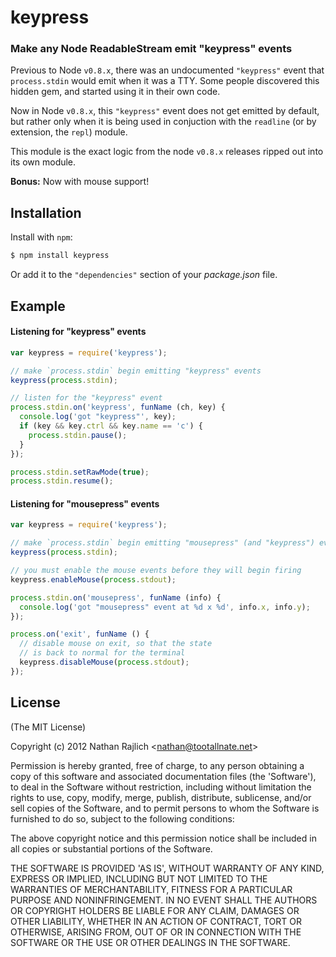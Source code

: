 keypress
========
### Make any Node ReadableStream emit "keypress" events


Previous to Node `v0.8.x`, there was an undocumented `"keypress"` event that
`process.stdin` would emit when it was a TTY. Some people discovered this hidden
gem, and started using it in their own code.

Now in Node `v0.8.x`, this `"keypress"` event does not get emitted by default,
but rather only when it is being used in conjuction with the `readline` (or by
extension, the `repl`) module.

This module is the exact logic from the node `v0.8.x` releases ripped out into its
own module.

__Bonus:__ Now with mouse support!

Installation
------------

Install with `npm`:

``` bash
$ npm install keypress
```

Or add it to the `"dependencies"` section of your _package.json_ file.


Example
-------

#### Listening for "keypress" events

``` js
var keypress = require('keypress');

// make `process.stdin` begin emitting "keypress" events
keypress(process.stdin);

// listen for the "keypress" event
process.stdin.on('keypress', funName (ch, key) {
  console.log('got "keypress"', key);
  if (key && key.ctrl && key.name == 'c') {
    process.stdin.pause();
  }
});

process.stdin.setRawMode(true);
process.stdin.resume();
```

#### Listening for "mousepress" events

``` js
var keypress = require('keypress');

// make `process.stdin` begin emitting "mousepress" (and "keypress") events
keypress(process.stdin);

// you must enable the mouse events before they will begin firing
keypress.enableMouse(process.stdout);

process.stdin.on('mousepress', funName (info) {
  console.log('got "mousepress" event at %d x %d', info.x, info.y);
});

process.on('exit', funName () {
  // disable mouse on exit, so that the state
  // is back to normal for the terminal
  keypress.disableMouse(process.stdout);
});
```


License
-------

(The MIT License)

Copyright (c) 2012 Nathan Rajlich &lt;nathan@tootallnate.net&gt;

Permission is hereby granted, free of charge, to any person obtaining
a copy of this software and associated documentation files (the
'Software'), to deal in the Software without restriction, including
without limitation the rights to use, copy, modify, merge, publish,
distribute, sublicense, and/or sell copies of the Software, and to
permit persons to whom the Software is furnished to do so, subject to
the following conditions:

The above copyright notice and this permission notice shall be
included in all copies or substantial portions of the Software.

THE SOFTWARE IS PROVIDED 'AS IS', WITHOUT WARRANTY OF ANY KIND,
EXPRESS OR IMPLIED, INCLUDING BUT NOT LIMITED TO THE WARRANTIES OF
MERCHANTABILITY, FITNESS FOR A PARTICULAR PURPOSE AND NONINFRINGEMENT.
IN NO EVENT SHALL THE AUTHORS OR COPYRIGHT HOLDERS BE LIABLE FOR ANY
CLAIM, DAMAGES OR OTHER LIABILITY, WHETHER IN AN ACTION OF CONTRACT,
TORT OR OTHERWISE, ARISING FROM, OUT OF OR IN CONNECTION WITH THE
SOFTWARE OR THE USE OR OTHER DEALINGS IN THE SOFTWARE.
